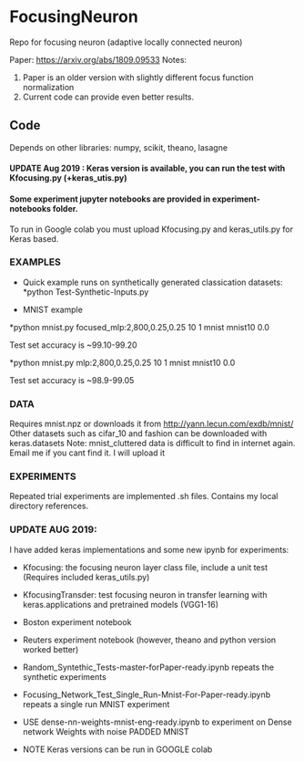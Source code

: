 # FocusingNeuron

Repo for focusing neuron (adaptive locally connected neuron)

Paper: https://arxiv.org/abs/1809.09533
Notes: 
1) Paper is an older version with slightly different focus function normalization 
2) Current code can provide even better results. 



## Code

Depends on other libraries: numpy, scikit, theano, lasagne

#### UPDATE Aug 2019 : Keras version is available, you can run the test with Kfocusing.py (+keras_utis.py)

#### Some experiment jupyter notebooks are provided in experiment-notebooks folder. 
To run in Google colab you must upload Kfocusing.py and keras_utils.py for Keras based.



### EXAMPLES

- Quick example runs on synthetically generated classication datasets:
*python Test-Synthetic-Inputs.py

- MNIST example

*python mnist.py focused_mlp:2,800,0.25,0.25 10 1 mnist mnist10 0.0

Test set accuracy is ~99.10-99.20

*python mnist.py mlp:2,800,0.25,0.25 10 1 mnist mnist10 0.0

Test set accuracy is ~98.9-99.05


### DATA 

Requires mnist.npz or downloads it from http://yann.lecun.com/exdb/mnist/
Other datasets such as cifar_10 and fashion can be downloaded with keras.datasets
Note: mnist_cluttered data is difficult to find in internet again. Email me if you cant find it. I will upload it 



### EXPERIMENTS
Repeated trial experiments are implemented .sh files. Contains my local directory references.


### UPDATE AUG 2019:
I have added keras implementations and some new ipynb for experiments:
- Kfocusing: the focusing neuron layer class file, include a unit test (Requires included keras_utils.py)
- KfocusingTransder: test focusing neuron in transfer learning with keras.applications  and pretrained models (VGG1-16)
- Boston experiment notebook
- Reuters experiment notebook (however, theano and python version worked better)

- Random_Syntethic_Tests-master-forPaper-ready.ipynb  repeats the synthetic experiments

- Focusing_Network_Test_Single_Run-Mnist-For-Paper-ready.ipynb repeats a single run MNIST experiment

- USE dense-nn-weights-mnist-eng-ready.ipynb to experiment on Dense network Weights with noise PADDED MNIST

- NOTE Keras versions can be run in GOOGLE colab



